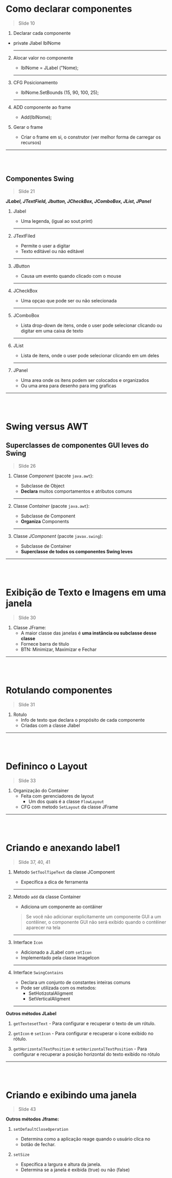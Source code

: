 # Como declarar componentes
> Slide 10

1. Declarar cada    componente
-   private Jlabel lblNome
    
    ---

2. Alocar valor no componente
    -   lblNome = JLabel ("Nome);

    ---
    
3. CFG Posicionamento
    -   lblNome.SetBounds (15, 90, 100, 25);

    ---
    
4. ADD componente ao frame
    -   Add(lblNome);

5. Gerar o frame
    -    Criar o frame em si, o construtor (ver melhor forma de carregar os recursos)

---
<br><br>

## Componentes Swing 
> Slide 21

***JLabel, JTextField, Jbutton, JCheckBox, JComboBox, JList, JPanel***


1. Jlabel
    -   Uma legenda, (igual ao sout.print)
    
    ---
    
2. JTextFiled
    -   Permite o user a digitar
    -   Texto editável ou não editável

    ---
    
3. JButton
    -   Causa um evento quando clicado com o mouse

    ---
    
3. JCheckBox
    -   Uma opçao que pode ser ou não selecionada 

    ---
    
4. JComboBox 
    -   Lista drop-down de itens, onde o user pode selecionar clicando ou digitar em uma caixa de texto 

    ---
    
5. JList
    -   Lista de itens, onde o user pode selecionar clicando em um deles

    ---
    
6. JPanel
    -   Uma area onde os itens podem ser colocados e organizados
    -   Ou uma area para desenho para img graficas


---
<br><br>

# Swing versus AWT

## Superclasses de componentes GUI leves do Swing
> Slide 26

1. Classe *Component* (pacote `java.awt`):
    -   Subclasse de Object
    -   **Declara** muitos comportamentos e atributos comuns

    ---

2. Classe *Container* (pacote `java.awt`):
    -   Subclasse de Component
    -   **Organiza** Components

    ---

3. Classe *JComponent* (pacote `javax.swing`):
    -   Subclasse de Container
    -   **Superclasse de todos os componentes Swing leves**

---
<br><br>

# Exibição de Texto e Imagens em uma janela
> Slide 30

1. Classe JFrame:
    -   A maior classe das janelas é **uma instância ou subclasse desse classe**
    -   Fornece barra de titulo
    -   BTN: Minimizar, Maximizar e Fechar

---
<br><br>

# Rotulando componentes
> Slide 31

1. Rotulo
    -   Info de texto que declara o propósito de cada componente
    -   Criadas com a classe Jlabel

---
<br><br>


# Defininco o Layout
> Slide 33

1. Organização do Container
    -   Feita com gerenciadores de layout
        -   Um dos quais é a classe `FlowLayout`
    -   CFG com metodo `SetLayout` da classe JFrame 



---
<br><br>

# Criando e anexando label1
> Slide 37, 40, 41

1. Metodo `SetToolTipeText` da classe JComponent
    -   Expecifica a dica de ferramenta

    ---

2. Metodo `add` da classe Container
    -   Adiciona um componente ao contâiner

    > Se você não adicionar explicitamente um componente GUI a um contêiner, o componente GUI não será exibido quando o contêiner aparecer na tela

    ---
    
3. Interface `Icon`
    -   Adicionado a JLabel com `setIcon`
    -   Implementado pela classe ImageIcon

    ---
    
4. Interface `SwingContains`
    -   Declara um conjunto de constantes inteiras comuns
    -   Pode ser utilizada com os metodos:
        -   SetHotizotalAligment
        -   SetVerticalAligment

    ---
    
**Outros métodos JLabel**

1.   `getTextesetText`
    -   Para configurar e recuperar o texto de um rótulo.

2.   `getIcon` e `setIcon`
    -   Para configurar e recuperar o ícone exibido no rótulo.

3.   `getHorizontalTextPosition` e  `setHorizontalTextPosition`
    -   Para configurar e recuperar a posição horizontal do texto 
    exibido no rótulo

---
<br><br>


# Criando e exibindo uma janela 
> Slide 43

**Outros métodos Jframe:**

1. `setDefaultCloseOperation`
    -   Determina como a aplicação reage quando o usuário clica no 
    -   botão de fechar.
    
2. `setSize`
    -   Especifica a largura e altura da janela.
    -   Determina se a janela é exibida (true) ou não (false)